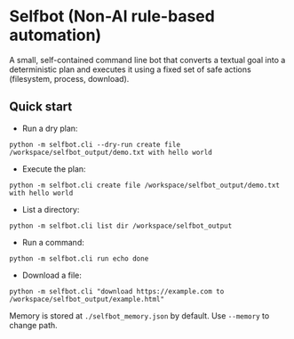 # Selfbot (Non-AI rule-based automation)

A small, self-contained command line bot that converts a textual goal into a deterministic plan and executes it using a fixed set of safe actions (filesystem, process, download).

## Quick start

- Run a dry plan:

```
python -m selfbot.cli --dry-run create file /workspace/selfbot_output/demo.txt with hello world
```

- Execute the plan:

```
python -m selfbot.cli create file /workspace/selfbot_output/demo.txt with hello world
```

- List a directory:

```
python -m selfbot.cli list dir /workspace/selfbot_output
```

- Run a command:

```
python -m selfbot.cli run echo done
```

- Download a file:

```
python -m selfbot.cli "download https://example.com to /workspace/selfbot_output/example.html"
```

Memory is stored at `./selfbot_memory.json` by default. Use `--memory` to change path.
